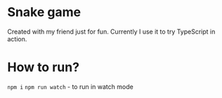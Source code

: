 Snake game
==========

Created with my friend just for fun.
Currently I use it to try TypeScript in action.

How to run?
===========

`npm i`
`npm run watch` - to run in watch mode